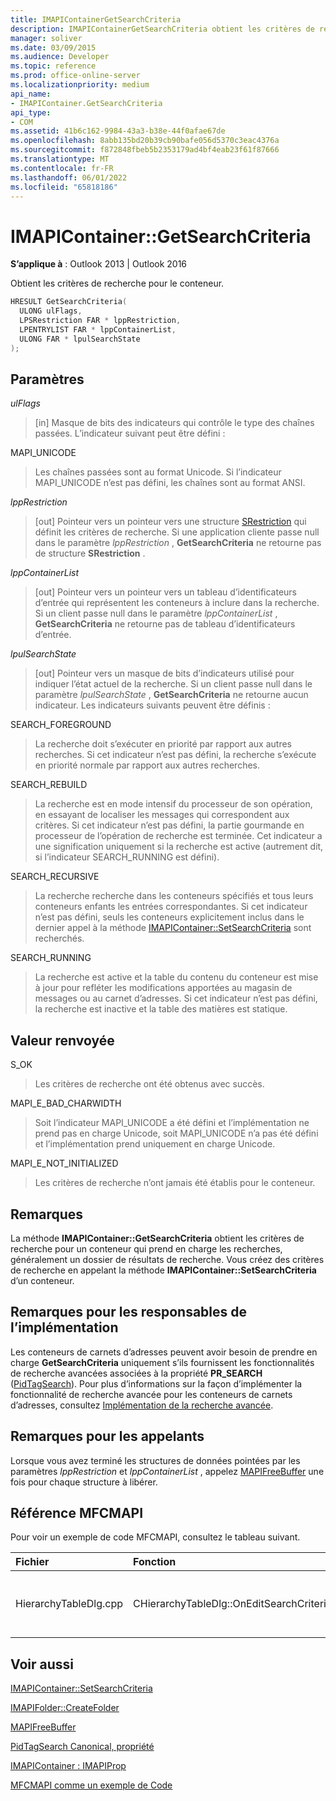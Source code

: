 ```yaml
---
title: IMAPIContainerGetSearchCriteria
description: IMAPIContainerGetSearchCriteria obtient les critères de recherche pour le conteneur. Cet article décrit sa syntaxe, ses paramètres, sa valeur de retour et ses remarques.
manager: soliver
ms.date: 03/09/2015
ms.audience: Developer
ms.topic: reference
ms.prod: office-online-server
ms.localizationpriority: medium
api_name:
- IMAPIContainer.GetSearchCriteria
api_type:
- COM
ms.assetid: 41b6c162-9984-43a3-b38e-44f0afae67de
ms.openlocfilehash: 8abb135bd20b39cb90bafe056d5370c3eac4376a
ms.sourcegitcommit: f872848fbeb5b2353179ad4bf4eab23f61f87666
ms.translationtype: MT
ms.contentlocale: fr-FR
ms.lasthandoff: 06/01/2022
ms.locfileid: "65818186"
---
```

# <a name="imapicontainergetsearchcriteria"></a>IMAPIContainer::GetSearchCriteria

  
  
**S’applique à** : Outlook 2013 | Outlook 2016 
  
Obtient les critères de recherche pour le conteneur.
  
```cpp
HRESULT GetSearchCriteria(
  ULONG ulFlags,
  LPSRestriction FAR * lppRestriction,
  LPENTRYLIST FAR * lppContainerList,
  ULONG FAR * lpulSearchState
);
```

## <a name="parameters"></a>Paramètres

 _ulFlags_
  
> [in] Masque de bits des indicateurs qui contrôle le type des chaînes passées. L’indicateur suivant peut être défini :
    
MAPI_UNICODE 
  
> Les chaînes passées sont au format Unicode. Si l’indicateur MAPI_UNICODE n’est pas défini, les chaînes sont au format ANSI.
    
 _lppRestriction_
  
> [out] Pointeur vers un pointeur vers une structure [SRestriction](srestriction.md) qui définit les critères de recherche. Si une application cliente passe null dans le paramètre _lppRestriction_ , **GetSearchCriteria** ne retourne pas de structure **SRestriction** . 
    
 _lppContainerList_
  
> [out] Pointeur vers un pointeur vers un tableau d’identificateurs d’entrée qui représentent les conteneurs à inclure dans la recherche. Si un client passe null dans le paramètre _lppContainerList_ , **GetSearchCriteria** ne retourne pas de tableau d’identificateurs d’entrée. 
    
 _lpulSearchState_
  
> [out] Pointeur vers un masque de bits d’indicateurs utilisé pour indiquer l’état actuel de la recherche. Si un client passe null dans le paramètre _lpulSearchState_ , **GetSearchCriteria** ne retourne aucun indicateur. Les indicateurs suivants peuvent être définis : 
    
SEARCH_FOREGROUND 
  
> La recherche doit s’exécuter en priorité par rapport aux autres recherches. Si cet indicateur n’est pas défini, la recherche s’exécute en priorité normale par rapport aux autres recherches.
    
SEARCH_REBUILD 
  
> La recherche est en mode intensif du processeur de son opération, en essayant de localiser les messages qui correspondent aux critères. Si cet indicateur n’est pas défini, la partie gourmande en processeur de l’opération de recherche est terminée. Cet indicateur a une signification uniquement si la recherche est active (autrement dit, si l’indicateur SEARCH_RUNNING est défini).
    
SEARCH_RECURSIVE 
  
> La recherche recherche dans les conteneurs spécifiés et tous leurs conteneurs enfants les entrées correspondantes. Si cet indicateur n’est pas défini, seuls les conteneurs explicitement inclus dans le dernier appel à la méthode [IMAPIContainer::SetSearchCriteria](imapicontainer-setsearchcriteria.md) sont recherchés. 
    
SEARCH_RUNNING 
  
> La recherche est active et la table du contenu du conteneur est mise à jour pour refléter les modifications apportées au magasin de messages ou au carnet d’adresses. Si cet indicateur n’est pas défini, la recherche est inactive et la table des matières est statique.
    
## <a name="return-value"></a>Valeur renvoyée

S_OK 
  
> Les critères de recherche ont été obtenus avec succès.
    
MAPI_E_BAD_CHARWIDTH 
  
> Soit l’indicateur MAPI_UNICODE a été défini et l’implémentation ne prend pas en charge Unicode, soit MAPI_UNICODE n’a pas été défini et l’implémentation prend uniquement en charge Unicode.
    
MAPI_E_NOT_INITIALIZED 
  
> Les critères de recherche n’ont jamais été établis pour le conteneur.
    
## <a name="remarks"></a>Remarques

La méthode **IMAPIContainer::GetSearchCriteria** obtient les critères de recherche pour un conteneur qui prend en charge les recherches, généralement un dossier de résultats de recherche. Vous créez des critères de recherche en appelant la méthode **IMAPIContainer::SetSearchCriteria** d’un conteneur. 
  
## <a name="notes-to-implementers"></a>Remarques pour les responsables de l’implémentation

Les conteneurs de carnets d’adresses peuvent avoir besoin de prendre en charge **GetSearchCriteria** uniquement s’ils fournissent les fonctionnalités de recherche avancées associées à la propriété **PR_SEARCH** ([PidTagSearch](pidtagsearch-canonical-property.md)). Pour plus d’informations sur la façon d’implémenter la fonctionnalité de recherche avancée pour les conteneurs de carnets d’adresses, consultez [Implémentation de la recherche avancée](implementing-advanced-searching.md).
  
## <a name="notes-to-callers"></a>Remarques pour les appelants

Lorsque vous avez terminé les structures de données pointées par les paramètres  _lppRestriction_ et  _lppContainerList_ , appelez [MAPIFreeBuffer](mapifreebuffer.md) une fois pour chaque structure à libérer. 
  
## <a name="mfcmapi-reference"></a>Référence MFCMAPI

Pour voir un exemple de code MFCMAPI, consultez le tableau suivant.
  
|**Fichier**|**Fonction**|**Commentaire**|
|:-----|:-----|:-----|
|HierarchyTableDlg.cpp  <br/> |CHierarchyTableDlg::OnEditSearchCriteria  <br/> |MFCMAPI utilise la méthode **IMAPIContainer::GetSearchCriteria** pour obtenir des critères de recherche à partir d’un dossier à afficher. |
   
## <a name="see-also"></a>Voir aussi



[IMAPIContainer::SetSearchCriteria](imapicontainer-setsearchcriteria.md)
  
[IMAPIFolder::CreateFolder](imapifolder-createfolder.md)
  
[MAPIFreeBuffer](mapifreebuffer.md)
  
[PidTagSearch Canonical, propriété](pidtagsearch-canonical-property.md)
  
[IMAPIContainer : IMAPIProp](imapicontainerimapiprop.md)


[MFCMAPI comme un exemple de Code](mfcmapi-as-a-code-sample.md)

